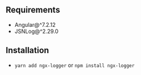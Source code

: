 ## Requirements

-   Angular@^7.2.12
-   JSNLog@^2.29.0

## Installation

- `yarn add ngx-logger` or `npm install ngx-logger`

